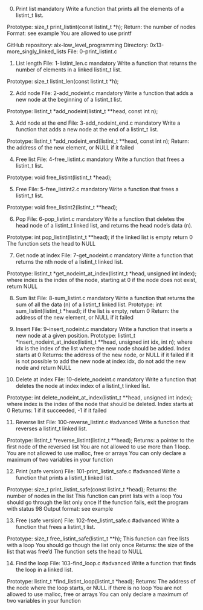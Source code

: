 0. Print list
mandatory
Write a function that prints all the elements of a listint_t list.

Prototype: size_t print_listint(const listint_t *h);
Return: the number of nodes
Format: see example
You are allowed to use printf

GitHub repository: alx-low_level_programming
Directory: 0x13-more_singly_linked_lists
File: 0-print_listint.c

1. List length					File: 1-listint_len.c
mandatory
Write a function that returns the number of elements in a linked listint_t list.

Prototype: size_t listint_len(const listint_t *h);


2. Add node				File: 2-add_nodeint.c
mandatory
Write a function that adds a new node at the beginning of a listint_t list.

Prototype: listint_t *add_nodeint(listint_t **head, const int n);

3. Add node at the end				File: 3-add_nodeint_end.c
mandatory
Write a function that adds a new node at the end of a listint_t list.

Prototype: listint_t *add_nodeint_end(listint_t **head, const int n);
Return: the address of the new element, or NULL if it failed

4. Free list						File: 4-free_listint.c
mandatory
Write a function that frees a listint_t list.

Prototype: void free_listint(listint_t *head);

5. Free							File: 5-free_listint2.c
mandatory
Write a function that frees a listint_t list.

Prototype: void free_listint2(listint_t **head);

6. Pop							File: 6-pop_listint.c
mandatory
Write a function that deletes the head node of a listint_t linked list, and returns the head node’s data (n).

Prototype: int pop_listint(listint_t **head);
if the linked list is empty return 0
The function sets the head to NULL

7. Get node at index				File: 7-get_nodeint.c
mandatory
Write a function that returns the nth node of a listint_t linked list.

Prototype: listint_t *get_nodeint_at_index(listint_t *head, unsigned int index);
where index is the index of the node, starting at 0
if the node does not exist, return NULL

8. Sum list					File: 8-sum_listint.c
mandatory
Write a function that returns the sum of all the data (n) of a listint_t linked list.
Prototype: int sum_listint(listint_t *head);
if the list is empty, return 0
Return: the address of the new element, or NULL if it failed

9. Insert					File: 9-insert_nodeint.c
mandatory
Write a function that inserts a new node at a given position.
Prototype: listint_t *insert_nodeint_at_index(listint_t **head, unsigned int idx, int n);
where idx is the index of the list where the new node should be added. Index starts at 0
Returns: the address of the new node, or NULL if it failed
if it is not possible to add the new node at index idx, do not add the new node and return NULL

10. Delete at index				File: 10-delete_nodeint.c
mandatory
Write a function that deletes the node at index index of a listint_t linked list.

Prototype: int delete_nodeint_at_index(listint_t **head, unsigned int index);
where index is the index of the node that should be deleted. Index starts at 0
Returns: 1 if it succeeded, -1 if it failed

11. Reverse list				File: 100-reverse_listint.c
#advanced
Write a function that reverses a listint_t linked list.

Prototype: listint_t *reverse_listint(listint_t **head);
Returns: a pointer to the first node of the reversed list
You are not allowed to use more than 1 loop.
You are not allowed to use malloc, free or arrays
You can only declare a maximum of two variables in your function

12. Print (safe version)				File: 101-print_listint_safe.c
#advanced
Write a function that prints a listint_t linked list.

Prototype: size_t print_listint_safe(const listint_t *head);
Returns: the number of nodes in the list
This function can print lists with a loop
You should go through the list only once
If the function fails, exit the program with status 98
Output format: see example

13. Free (safe version)					File: 102-free_listint_safe.c
#advanced
Write a function that frees a listint_t list.

Prototype: size_t free_listint_safe(listint_t **h);
This function can free lists with a loop
You should go though the list only once
Returns: the size of the list that was free’d
The function sets the head to NULL

14. Find the loop					File: 103-find_loop.c
#advanced
Write a function that finds the loop in a linked list.

Prototype: listint_t *find_listint_loop(listint_t *head);
Returns: The address of the node where the loop starts, or NULL if there is no loop
You are not allowed to use malloc, free or arrays
You can only declare a maximum of two variables in your function
